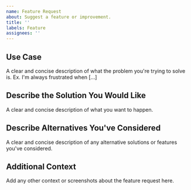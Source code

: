 ```yaml
---
name: Feature Request
about: Suggest a feature or improvement.
title: ''
labels: Feature
assignees: ''
---
```


## Use Case
A clear and concise description of what the problem you're trying to solve is. Ex. I'm always frustrated when [...]

## Describe the Solution You Would Like
A clear and concise description of what you want to happen.

## Describe Alternatives You've Considered
A clear and concise description of any alternative solutions or features you've considered.

## Additional Context
Add any other context or screenshots about the feature request here.

